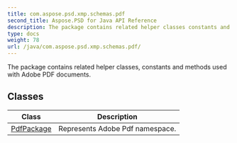 ```yaml
---
title: com.aspose.psd.xmp.schemas.pdf
second_title: Aspose.PSD for Java API Reference
description: The package contains related helper classes constants and methods used with Adobe PDF documents.
type: docs
weight: 78
url: /java/com.aspose.psd.xmp.schemas.pdf/
---
```



The package contains related helper classes, constants and methods used with Adobe PDF documents.


## Classes

| Class | Description |
| --- | --- |
| [PdfPackage](../com.aspose.psd.xmp.schemas.pdf/pdfpackage) | Represents Adobe Pdf namespace. |

